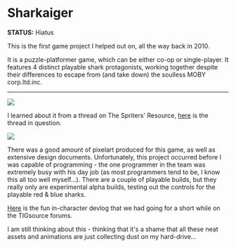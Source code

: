 
# Sharkaiger

**STATUS:** Hiatus

This is the first game project I helped out on, all the way back in 2010.

It is a puzzle-platformer game, which can be either co-op or single-player.
It features 4 distinct playable shark protagonists, working together despite
their differences to escape from (and take down) the soulless MOBY corp.ltd.inc.

---

![](titlescreen.png)

I learned about it from a thread on The Spriters' Resource, [here](https://www.vg-resource.com/thread-15537.html) is the thread in question.

![](mockup-1.png)

There was a good amount of pixelart produced for this game, as well as extensive design documents. Unfortunately, this project occurred before I was capable of programming - the one programmer in the team was extremely busy with his day job (as most programmers tend to be, I know this all too well myself...). There are a couple of playable builds, but they really only are experimental alpha builds, testing out the controls for the playable red & blue sharks.

[Here](https://forums.tigsource.com/index.php?topic=15911.0) is the fun in-character devlog that we had going for a short while on the TIGsource forums.

I am still thinking about this - thinking that it's a shame that all these neat assets and animations are just collecting dust on my hard-drive...
